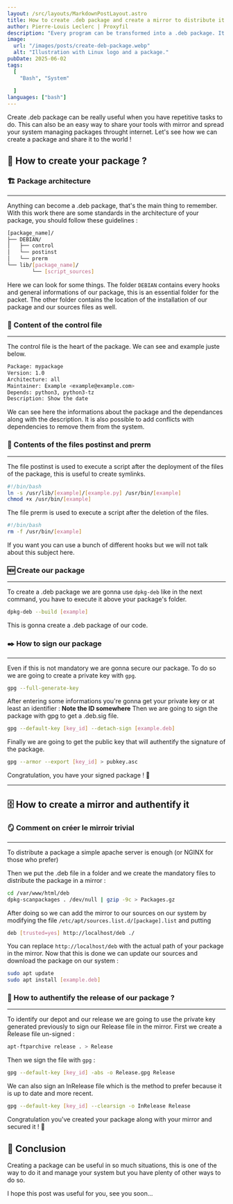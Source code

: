 ```yaml
---
layout: /src/layouts/MarkdownPostLayout.astro
title: How to create .deb package and create a mirror to distribute it
author: Pierre-Louis Leclerc | Proxyfil
description: "Every program can be transformed into a .deb package. It is really useful for small scripts that you use ofter, let's try to create one together ! ⚙️"
image:
  url: "/images/posts/create-deb-package.webp"
  alt: "Illustration with Linux logo and a package."
pubDate: 2025-06-02
tags:
  [
    "Bash", "System"
   
  ]
languages: ["bash"]
---
```


Create .deb package can be really useful when you have repetitive tasks to do. This can also be an easy way to share your tools with mirror and spread your system managing packages throught internet.
Let's see how we can create a package and share it to the world !

## 📁 How to create your package ?

### 🏗️ Package architecture

---

Anything can become a .deb package, that's the main thing to remember.
With this work there are some standards in the architecture of your package, you should follow these guidelines :

```bash
[package_name]/
├── DEBIAN/
│   ├── control
│   └── postinst
│   └── prerm
└── lib/[package_name]/
		└── [script_sources]
```

Here we can look for some things. The folder `DEBIAN` contains every hooks and general informations of our package, this is an essential folder for the packet.
The other folder contains the location of the installation of our package and our sources files as well.

### 📝 Content of the control file

---

The control file is the heart of the package. We can see and example juste below.

```bash
Package: mypackage
Version: 1.0
Architecture: all
Maintainer: Example <example@example.com>
Depends: python3, python3-tz
Description: Show the date
```

We can see here the informations about the package and the dependances along with the description.
It is also possible to add conflicts with dependencies to remove them from the system.

### 📝 Contents of the files postinst and prerm

---

The file postinst is used to execute a script after the deployment of the files of the package, this is useful to create symlinks.

```bash
#!/bin/bash
ln -s /usr/lib/[example]/[example.py] /usr/bin/[example]
chmod +x /usr/bin/[example]
```

The file prerm is used to execute a script after the deletion of the files.

```bash
#!/bin/bash
rm -f /usr/bin/[example]
```

If you want you can use a bunch of different hooks but we will not talk about this subject here.

### 🆕 Create our package

---

To create a .deb package we are gonna use `dpkg-deb` like in the next command, you have to execute it above your package's folder.

```bash
dpkg-deb --build [example]
```

This is gonna create a .deb package of our code.

### ✒️ How to sign our package

---

Even if this is not mandatory we are gonna secure our package. To do so we are going to create a private key with `gpg`.

```bash
gpg --full-generate-key
```

After entering some informations you're gonna get your private key or at least an identifier : **Note the ID somewhere**
Then we are going to sign the package with gpg to get a .deb.sig file.

```bash
gpg --default-key [key_id] --detach-sign [example.deb]
```

Finally we are going to get the public key that will authentify the signature of the package.

```bash
gpg --armor --export [key_id] > pubkey.asc
```

Congratulation, you have your signed package ! 👏

---

## 🗄️ How to create a mirror and authentify it

### 🪞 Comment on créer le mirroir trivial

---

To distribute a package a simple apache server is enough (or NGINX for those who prefer)

Then we put the .deb file in a folder and we create the mandatory files to distribute the package in a mirror :

```bash
cd /var/www/html/deb
dpkg-scanpackages . /dev/null | gzip -9c > Packages.gz
```

After doing so we can add the mirror to our sources on our system by modifying the file `/etc/apt/sources.list.d/[package].list` and putting

```bash
deb [trusted=yes] http://localhost/deb ./
```

You can replace `http://localhost/deb` with the actual path of your package in the mirror.
Now that this is done we can update our sources and download the package on our system :

```bash
sudo apt update
sudo apt install [example.deb]
```

### 🔑 How to authentify the release of our package ?

---

To identify our depot and our release we are going to use the private key generated previously to sign our Release file in the mirror.
First we create a Release file un-signed :

```bash
apt-ftparchive release . > Release
```

Then we sign the file with `gpg` :

```bash
gpg --default-key [key_id] -abs -o Release.gpg Release
```

We can also sign an InRelease file which is the method to prefer because it is up to date and more recent.

```bash
gpg --default-key [key_id] --clearsign -o InRelease Release
```

Congratulation you've created your package along with your mirror and secured it ! 👏

## 💚 Conclusion

Creating a package can be useful in so much situations, this is one of the way to do it and manage your system but you have plenty of other ways to do so.

I hope this post was useful for you, see you soon...